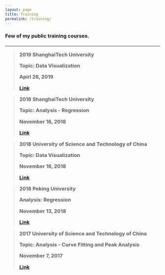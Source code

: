 ```yaml
---
layout: page
title: Training
permalink: /training/
---
```

<h3> Few of my public training courses. <h3>
<hr/>
<blockquote>
<strong>2019 ShanghaiTech University</strong>
<br/>
<p>Topic: Data Visualization</p>
<p>Apirl 26, 2019</p>
<a href="http://library.shanghaitech.edu.cn/2019/0416/c4059a41606/page.htm">Link</a>

</blockquote>

<blockquote>
<strong>2018 ShanghaiTech University</strong>
<br/>
<p>Topic: Analysis - Regression</p>
<p>November 16, 2018</p>
<a href="http://library.shanghaitech.edu.cn/2018/1111/c4059a35954/page.htm">Link</a>
</blockquote>

<blockquote>
<strong>2018 University of Science and Technology of China</strong>
<br/>
<p>Topic: Data Visualization</p>
<p>November 16, 2018</p>
<a href="https://scc.ustc.edu.cn/xwgg/201811/t20181116_319904.html">Link</a>
</blockquote>

<blockquote>
<strong>2018 Peking University</strong>
<br/>
<p>Analysis: Regression</p>
<p>November 13, 2018</p>
<a href="http://hpc.pku.edu.cn/2018110902.html">Link</a>
</blockquote>

<blockquote>
<strong>2017 University of Science and Technology of China</strong>
<br/>
<p>Topic: Analysis - Curve Fitting and Peak Analysis</p>
<p>November 7, 2017</p>
<a href="https://scc.ustc.edu.cn/xwgg/201711/t20171110_288984.html">Link</a>
</blockquote>